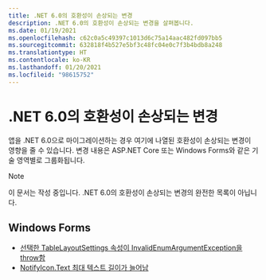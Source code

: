 ```yaml
---
title: .NET 6.0의 호환성이 손상되는 변경
description: .NET 6.0의 호환성이 손상되는 변경을 살펴봅니다.
ms.date: 01/19/2021
ms.openlocfilehash: c62c0a5c49397c1013d6c75a14aac482fd097bb5
ms.sourcegitcommit: 632818f4b527e5bf3c48fc04e0c7f3b4bdb8a248
ms.translationtype: HT
ms.contentlocale: ko-KR
ms.lasthandoff: 01/20/2021
ms.locfileid: "98615752"
---
```

# <a name="breaking-changes-in-net-60"></a>.NET 6.0의 호환성이 손상되는 변경

앱을 .NET 6.0으로 마이그레이션하는 경우 여기에 나열된 호환성이 손상되는 변경이 영향을 줄 수 있습니다. 변경 내용은 ASP.NET Core 또는 Windows Forms와 같은 기술 영역별로 그룹화됩니다.

> [!NOTE]
> 이 문서는 작성 중입니다. .NET 6.0의 호환성이 손상되는 변경의 완전한 목록이 아닙니다.

## <a name="windows-forms"></a>Windows Forms

- [선택한 TableLayoutSettings 속성이 InvalidEnumArgumentException을 throw함](windows-forms/6.0/tablelayoutsettings-apis-throw-invalidenumargumentexception.md)
- [NotifyIcon.Text 최대 텍스트 길이가 늘어남](windows-forms/6.0/notifyicon-text-max-text-length-increased.md)
